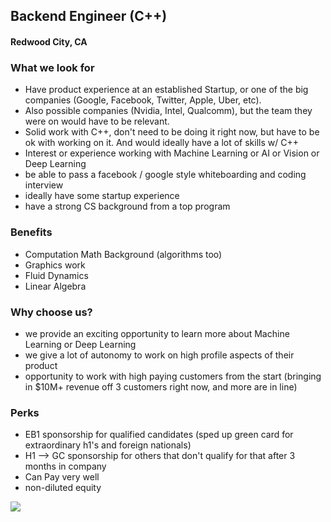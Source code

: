 ## Backend Engineer (C++)
#### Redwood City, CA

### What we look for
+ Have product experience at an established Startup, or one of the big companies (Google, Facebook, Twitter, Apple, Uber, etc).
+ Also possible companies (Nvidia, Intel, Qualcomm), but the team they were on would have to be relevant.  
+ Solid work with C++, don't need to be doing it right now, but have to be ok with working on it.  And would ideally have a lot of skills w/ C++
+ Interest or experience working with Machine Learning or AI or Vision or Deep Learning
+ be able to pass a facebook / google style whiteboarding and coding interview
+ ideally have some startup experience
+ have a strong CS background from a top program

### Benefits 
+ Computation Math Background (algorithms too)
+ Graphics work
+ Fluid Dynamics
+ Linear Algebra

### Why choose us?
+ we provide an exciting opportunity to learn more about Machine Learning or Deep Learning
+ we give a lot of autonomy to work on high profile aspects of their product
+ opportunity to work with high paying customers from the start (bringing in $10M+ revenue off 3 customers right now, and more are in line)

### Perks 
+ EB1 sponsorship for qualified candidates (sped up green card for extraordinary h1's and foreign nationals)
+ H1 --> GC sponsorship for others that don't qualify for that after 3 months in company
+ Can Pay very well 
+ non-diluted equity 


[<img src="https://dabuttonfactory.com/button.png?t=Apply&f=Calibri-Bold&ts=24&tc=fff&tshs=1&tshc=000&hp=20&vp=8&c=5&bgt=gradient&bgc=3d85c6&ebgc=073763">](https://localhost:3000/users/auth/github?job_id=uglsb3quywk-backend-engineer-c/)
